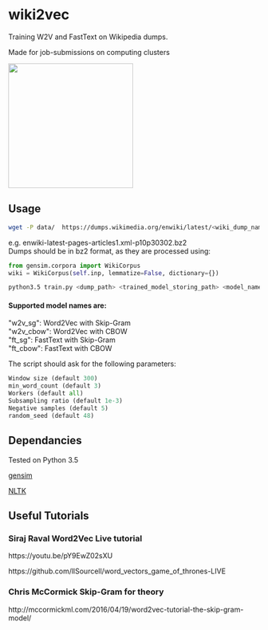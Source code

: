 # wiki2vec
<p>Training W2V and FastText on Wikipedia dumps.</p>
<p>Made for job-submissions on computing clusters</p>
<p><img src="https://upload.wikimedia.org/wikipedia/en/thumb/8/80/Wikipedia-logo-v2.svg/1122px-Wikipedia-logo-v2.svg.png" width=250></p>

## Usage

```bash
wget -P data/  https://dumps.wikimedia.org/enwiki/latest/<wiki_dump_name>
```

<p>
e.g. <wiki_dump_name> enwiki-latest-pages-articles1.xml-p10p30302.bz2
  </br>
Dumps should be in <bold>bz2</bold> format, as they are processed using: </p>

```python
from gensim.corpora import WikiCorpus
wiki = WikiCorpus(self.inp, lemmatize=False, dictionary={})
```

```bash
python3.5 train.py <dump_path> <trained_model_storing_path> <model_name>
```
#### Supported model names are:
<p>"w2v_sg": Word2Vec with Skip-Gram </br>
"w2v_cbow": Word2Vec with CBOW</br>
"ft_sg": FastText with Skip-Gram</br>
"ft_cbow": FastText with CBOW
</p>

<p> The script should ask for the following parameters:</p>


```python
Window size (default 300)
min_word_count (default 3)
Workers (default all)
Subsampling ratio (default 1e-3)
Negative samples (default 5)
random_seed (default 48)
```


## Dependancies
Tested on Python 3.5
<p><a href="https://radimrehurek.com/gensim/"> gensim </a></p>
<p><a href="https://www.nltk.org/"> NLTK </a></p>

## Useful Tutorials
### Siraj Raval Word2Vec Live tutorial

<p> https://youtu.be/pY9EwZ02sXU </p>
<p> https://github.com/llSourcell/word_vectors_game_of_thrones-LIVE </p>

### Chris McCormick Skip-Gram for theory
<p> http://mccormickml.com/2016/04/19/word2vec-tutorial-the-skip-gram-model/</p>
